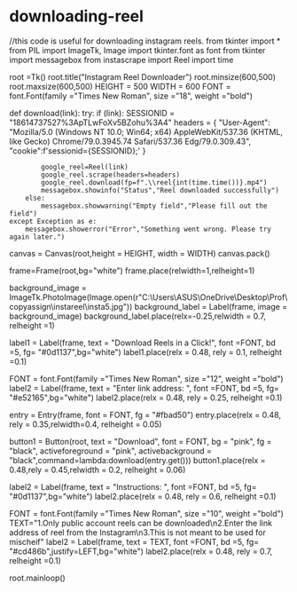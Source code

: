 # downloading-reel
//this code is useful for downloading instagram reels.
from tkinter import *
from PIL import ImageTk, Image
import tkinter.font as font
from tkinter import messagebox
from instascrape import Reel
import time

root =Tk()
root.title("Instagram Reel Downloader")
root.minsize(600,500)
root.maxsize(600,500)
HEIGHT = 500
WIDTH = 600
FONT = font.Font(family ="Times New Roman", size ="18", weight ="bold")


def download(link):
    try:
        if (link):
            SESSIONID = "18614737527%3ApTLwFoXv5BZohu%3A4"
            headers = {
            "User-Agent": "Mozilla/5.0 (Windows NT 10.0; Win64; x64) AppleWebKit/537.36 (KHTML, like Gecko) Chrome/79.0.3945.74 Safari/537.36 Edg/79.0.309.43",
            "cookie":f'sessionid={SESSIONID};'
            }

            google_reel=Reel(link)
            google_reel.scrape(headers=headers)
            google_reel.download(fp=f".\\reel{int(time.time())}.mp4")
            messagebox.showinfo("Status","Reel downloaded successfully")
        else:
            messagebox.showwarning("Empty field","Please fill out the field")
    except Exception as e:
        messagebox.showerror("Error","Something went wrong. Please try again later.")


canvas = Canvas(root,height = HEIGHT, width = WIDTH)
canvas.pack()

frame=Frame(root,bg="white")
frame.place(relwidth=1,relheight=1)

background_image = ImageTk.PhotoImage(Image.open(r"C:\Users\ASUS\OneDrive\Desktop\Prof\copyassign\instareel\insta5.jpg"))
background_label = Label(frame, image = background_image)
background_label.place(relx=-0.25,relwidth = 0.7, relheight =1)


label1 = Label(frame, text = "Download Reels in a Click!", font =FONT, bd =5, fg= "#0d1137",bg="white")
label1.place(relx = 0.48, rely = 0.1, relheight =0.1)



FONT = font.Font(family ="Times New Roman", size ="12", weight ="bold")
label2 = Label(frame, text = "Enter link address: ", font =FONT, bd =5, fg= "#e52165",bg="white")
label2.place(relx = 0.48, rely = 0.25, relheight =0.1)

entry = Entry(frame, font = FONT, fg = "#fbad50")
entry.place(relx = 0.48, rely = 0.35,relwidth=0.4, relheight = 0.05)

button1 = Button(root, text = "Download", font = FONT, bg = "pink", fg = "black", activeforeground = "pink", activebackground = "black",command=lambda:download(entry.get()))
button1.place(relx = 0.48,rely = 0.45,relwidth = 0.2, relheight = 0.06)

label2 = Label(frame, text = "Instructions: ", font =FONT, bd =5, fg= "#0d1137",bg="white")
label2.place(relx = 0.48, rely = 0.6, relheight =0.1)

FONT = font.Font(family ="Times New Roman", size ="10", weight ="bold")
TEXT="1.Only public account reels can be downloaded\n2.Enter the link address of reel from the Instagram\n3.This is not meant to be used for mischeif"
label2 = Label(frame, text = TEXT, font =FONT, bd =5, fg= "#cd486b",justify=LEFT,bg="white")
label2.place(relx = 0.48, rely = 0.7, relheight =0.1)



root.mainloop()
